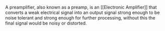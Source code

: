 A preamplifier, also known as a preamp, is an [[Electronic Amplifier]] that converts a weak electrical signal into an output signal strong enough to be noise tolerant and strong enough for further processing, without this the final signal would be noisy or distorted. 